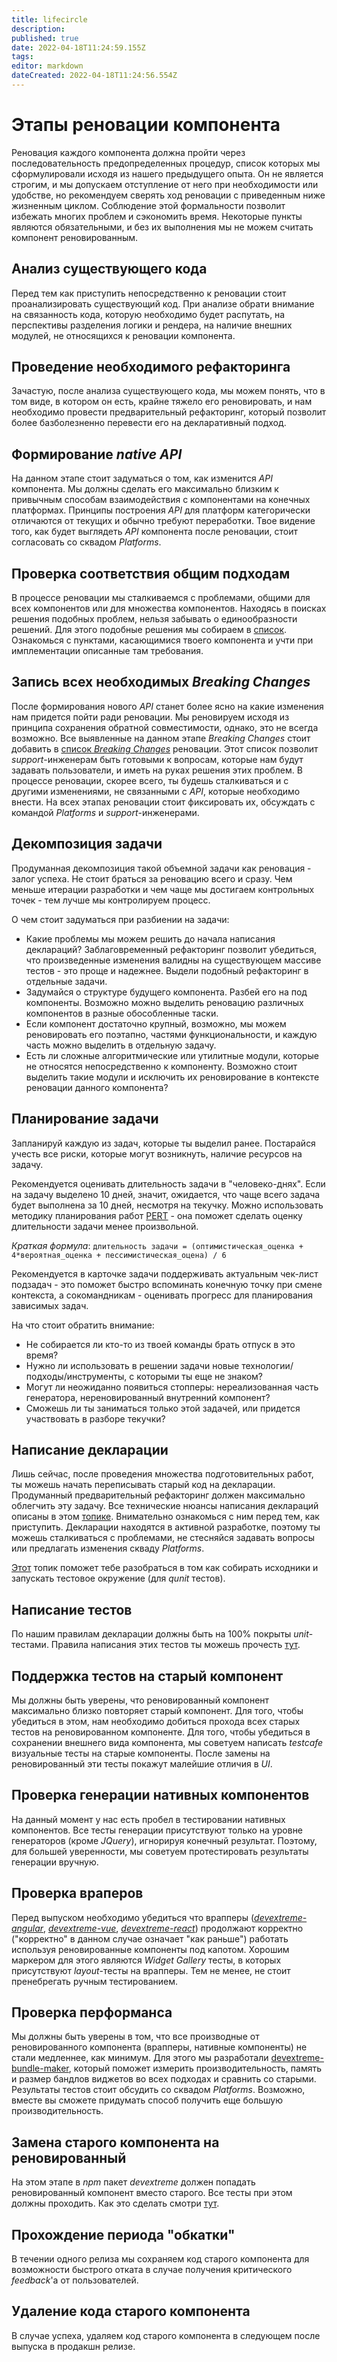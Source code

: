 ```yaml
---
title: lifecircle
description: 
published: true
date: 2022-04-18T11:24:59.155Z
tags: 
editor: markdown
dateCreated: 2022-04-18T11:24:56.554Z
---
```


# Этапы реновации компонента

Реновация каждого компонента должна пройти через последовательность предопределенных процедур, список которых мы сформулировали исходя из нашего предыдущего опыта. Он не является строгим, и мы допускаем отступление от него при необходимости или удобстве, но рекомендуем сверять ход реновации с приведенным ниже жизненным циклом. Соблюдение этой формальности позволит избежать многих проблем и сэкономить время. Некоторые пункты являются обязательными, и без их выполнения мы не можем считать компонент реновированным.

## Анализ существующего кода

Перед тем как приступить непосредственно к реновации стоит проанализировать существующий код. При анализе обрати внимание на связанность кода, которую необходимо будет распутать, на перспективы разделения логики и рендера, на наличие внешних модулей, не относящихся к реновации компонента.

## Проведение необходимого рефакторинга

Зачастую, после анализа существующего кода, мы можем понять, что в том виде, в котором он есть, крайне тяжело его реновировать, и нам необходимо провести предварительный рефакторинг, который позволит более базболезненно перевести его на декларативный подход.

## Формирование *native API*

На данном этапе стоит задуматься о том, как изменится *API* компонента. Мы должны сделать его максимально близким к привычным способам взаимодействия с компонентами на конечных платформах. Принципы построения *API* для платформ категорически отличаются от текущих и обычно требуют переработки. Твое видение того, как будет выглядеть *API* компонента после реновации, стоит согласовать со сквадом *Platforms*.

## Проверка соответствия общим подходам

В процессе реновации мы сталкиваемся с проблемами, общими для всех компонентов или для множества компонентов. Находясь в поисках решения подобных проблем, нельзя забывать о единообразности решений. Для этого подобные решения мы собираем в [список](./known_issues.md). Ознакомься с пунктами, касающимися твоего компонента и учти при имплементации описанные там требования.

## Запись всех необходимых *Breaking Changes*

После формирования нового *API* станет более ясно на какие изменения нам придется пойти ради реновации. Мы реновируем исходя из принципа сохранения обратной совместимости, однако, это не всегда возможно. Все выявленные на данном этапе *Breaking Changes* стоит добавить в [список *Breaking Changes*](./breaking_changes.md) реновации. Этот список позволит *support*-инженерам быть готовыми к вопросам, которые нам будут задавать пользователи, и иметь на руках решения этих проблем. В процессе реновации, скорее всего, ты будешь сталкиваться и с другими изменениями, не связанными с *API*, которые необходимо внести. На всех этапах реновации стоит фиксировать их, обсуждать с командой *Platforms* и *support*-инженерами.

## Декомпозиция задачи

Продуманная декомпозиция такой объемной задачи как реновация - залог успеха. Не стоит браться за реновацию всего и сразу. Чем меньше итерации разработки и чем чаще мы достигаем контрольных точек - тем лучше мы контролируем процесс.

О чем стоит задуматься при разбиении на задачи:

* Какие проблемы мы можем решить до начала написания деклараций? Заблаговременный рефакторинг позволит убедиться, что произведенные изменения валидны на существующем массиве тестов - это проще и надежнее. Выдели подобный рефакторинг в отдельные задачи.
* Задумайся о структуре будущего компонента. Разбей его на под компоненты. Возможно можно выделить реновацию различных компонентов в разные обособленные таски.
* Если компонент достаточно крупный, возможно, мы можем реновировать его поэтапно, частями функциональности, и каждую часть можно выделить в отдельную задачу.
* Есть ли сложные алгоритмические или утилитные модули, которые не относятся непосредственно к компоненту. Возможно стоит выделить такие модули и исключить их реновирование в контексте реновации данного компонента?

## Планирование задачи

Запланируй каждую из задач, которые ты выделил ранее. Постарайся учесть все риски, которые могут возникнуть, наличие ресурсов на задачу.

Рекомендуется оценивать длительность задачи в "человеко-днях". Если на задачу выделено 10 дней, значит, ожидается, что чаще всего задача будет выполнена за 10 дней, несмотря на текучку. Можно использовать методику планирования работ [PERT](https://forpm.ru/%D0%BC%D0%B5%D1%82%D0%BE%D0%B4-pert/) - она поможет сделать оценку длительности задачи менее произвольной.

*Краткая формула*:
`
длительность задачи = (оптимистическая_оценка + 4*вероятная_оценка + пессимистическая_оцена) / 6
`

Рекомендуется в карточке задачи поддерживать актуальным чек-лист подзадач - это поможет быстро вспоминать конечную точку при смене контекста, а сокомандникам - оценивать прогресс для планирования зависимых задач.

На что стоит обратить внимание:

* Не собирается ли кто-то из твоей команды брать отпуск в это время?
* Нужно ли использовать в решении задачи новые технологии/подходы/инструменты, с которыми ты еще не знаком?
* Могут ли неожиданно появиться стопперы: нереализованная часть генератора, нереновированный внутренний компонент?
* Сможешь ли ты заниматься только этой задачей, или придется участвовать в разборе текучки?

## Написание декларации

Лишь сейчас, после проведения множества подготовительных работ, ты можешь начать переписывать старый код на декларации. Продуманный предварительный рефакторинг должен максимально облегчить эту задачу. Все технические нюансы написания деклараций описаны в этом [топике](howto/howto.md). Внимательно ознакомься с ним перед тем, как приступить. Декларации находятся в активной разработке, поэтому ты можешь сталкиваться с проблемами, не стесняйся задавать вопросы или предлагать изменения скваду *Platforms*.

[Этот](./howto/howto.md#сборка) топик поможет тебе разобраться в том как собирать исходники и запускать тестовое окружение (для *qunit* тестов).

## Написание тестов

По нашим правилам декларации должны быть на 100% покрыты *unit*-тестами. Правила написания этих тестов ты можешь прочесть [тут](./howto/howto.md#тестирование-компонентов).

## Поддержка тестов на старый компонент

Мы должны быть уверены, что реновированный компонент максимально близко повторяет старый компонент. Для того, чтобы убедиться в этом, нам необходимо добиться прохода всех старых тестов на реновированном компоненте. Для того, чтобы убедиться в сохранении внешнего вида компонента, мы советуем написать *testcafe* визуальные тесты на старые компоненты. После замены на реновированный эти тесты покажут малейшие отличия в *UI*.

## Проверка генерации нативных компонентов

На данный момент у нас есть пробел в тестировании нативных компонентов. Все тесты генерации присутствуют только на уровне генераторов (кроме *JQuery*), игнорируя конечный результат. Поэтому, для большей уверенности, мы советуем протестировать результаты генерации вручную.

## Проверка враперов

Перед выпуском необходимо убедиться что врапперы ([*devextreme-angular*](https://github.com/DevExpress/devextreme-angular), [*devextreme-vue*](https://github.com/DevExpress/devextreme-vue), [*devextreme-react*](https://github.com/DevExpress/devextreme-react)) продолжают корректно ("корректно" в данном случае означает "как раньше") работать используя реновированные компоненты под капотом. Хорошим маркером для этого являются *Widget Gallery* тесты, в которых присутствуют *layout*-тесты на врапперы. Тем не менее, не стоит пренебрегать ручным тестированием.

## Проверка перформанса

Мы должны быть уверены в том, что все производные от реновированного компонента (врапперы, нативные компоненты) не стали медленнее, как минимум. Для этого мы разработали [devextreme-bundle-maker](https://github.com/vconst/devextreme-bundle-maker), который поможет измерить производительность, память и размер бандлов виджетов во всех подходах и сравнить со старыми. Результаты тестов стоит обсудить со сквадом *Platforms*. Возможно, вместе вы сможете придумать способ получить еще большую производительность.

## Замена старого компонента на реновированный

На этом этапе в *npm* пакет *devextreme* должен попадать реновированный компонент вместо старого. Все тесты при этом должны проходить. Как это сделать смотри [тут](./howto/howto.md#jquery-1).

## Прохождение периода "обкатки"

В течении одного релиза мы сохраняем код старого компонента для возможности быстрого отката в случае получения критического *feedback*'а от пользователей.

## Удаление кода старого компонента

В случае успеха, удаляем код старого компонента в следующем после выпуска в продакшн релизе.
